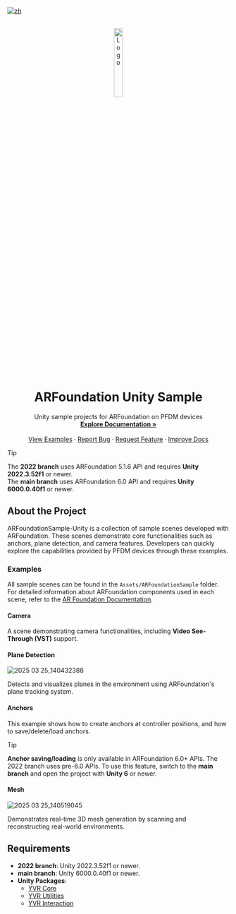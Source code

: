 [![zh](https://img.shields.io/badge/lang-zh-green.svg)](./README.zh.md)

<br />
<div align="center">
    <a href="{{PROJECT_REPO_URL}}">
        <img src="https://www.pfdm.cn/en/static/img/logo.2b1b07e.png" alt="Logo" width="20%">
    </a>
    <h1 align="center">ARFoundation Unity Sample</h1>
    <p align="center">
        Unity sample projects for ARFoundation on PFDM devices
        <br />
        <a href="https://docs.unity3d.com/Packages/com.unity.xr.arfoundation@6.1/manual/index.html"><strong>Explore Documentation »</strong></a>
        <br />
        <br />
        <a href="https://github.com/PlayForDreamDevelopers/ARFoundationSample-Unity#examples">View Examples</a>
        &middot;
        <a href="https://github.com/PlayForDreamDevelopers/ARFoundationSample-Unity/issues/new?template=bug_report.yml">Report Bug</a>
        &middot;
        <a href="https://github.com/PlayForDreamDevelopers/ARFoundationSample-Unity/issues/new?template=feature_request.yml">Request Feature</a>
        &middot;
        <a href="https://github.com/PlayForDreamDevelopers/ARFoundationSample-Unity/issues/new?template=documentation_update.yml">Improve Docs</a>
    </p>
</div>

> [!TIP]
>
> The **2022 branch** uses ARFoundation 5.1.6 API and requires **Unity 2022.3.52f1** or newer.  
> The **main branch** uses ARFoundation 6.0 API and requires **Unity 6000.0.40f1** or newer.

## About the Project

ARFoundationSample-Unity is a collection of sample scenes developed with ARFoundation. These scenes demonstrate core functionalities such as anchors, plane detection, and camera features. Developers can quickly explore the capabilities provided by PFDM devices through these examples.

### Examples

All sample scenes can be found in the `Assets/ARFoundationSample` folder. For detailed information about ARFoundation components used in each scene, refer to the [AR Foundation Documentation](https://docs.unity3d.com/Packages/com.unity.xr.arfoundation@6.1/manual/index.html).

#### Camera

A scene demonstrating camera functionalities, including **Video See-Through (VST)** support.

#### Plane Detection
![2025 03 25_140432388](https://github.com/user-attachments/assets/f7a34daa-3629-491f-95ee-6edb1fdab5dc)

Detects and visualizes planes in the environment using ARFoundation's plane tracking system.

#### Anchors

This example shows how to create anchors at controller positions, and how to save/delete/load anchors.
> [!TIP]
>
> **Anchor saving/loading** is only available in ARFoundation 6.0+ APIs. The 2022 branch uses pre-6.0 APIs. To use this feature, switch to the **main branch** and open the project with **Unity 6** or newer.

#### Mesh
![2025 03 25_140519045](https://github.com/user-attachments/assets/1f106748-1310-41e9-afbc-a7c9618562b4)

Demonstrates real-time 3D mesh generation by scanning and reconstructing real-world environments.

## Requirements

- **2022 branch**: Unity 2022.3.52f1 or newer.
- **main branch**: Unity 6000.0.40f1 or newer.
- **Unity Packages**:
  - [YVR Core](https://github.com/PlayForDreamDevelopers/com.yvr.core-mirror)
  - [YVR Utilities](https://github.com/PlayForDreamDevelopers/com.yvr.Utilities-mirror)
  - [YVR Interaction](https://github.com/PlayForDreamDevelopers/com.yvr.interaction-mirror)

